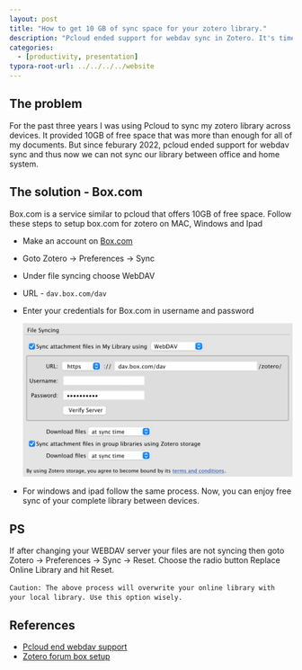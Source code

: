 ```yaml
---
layout: post
title: "How to get 10 GB of sync space for your zotero library."
description: "Pcloud ended support for webdav sync in Zotero. It's time to move to box.com"
categories: 
  - [productivity, presentation]
typora-root-url: ../../../../website
---
```


## The problem

For the past three years I was using Pcloud to sync my zotero library across devices. It provided 10GB of free space that was more than enough for all of my documents. But since feburary 2022, pcloud ended support for webdav sync and thus now we can not sync our library between office and home system.

## The solution - Box.com

Box.com is a service similar to pcloud that offers 10GB of free space. Follow these steps to setup box.com for zotero on MAC, Windows and Ipad

- Make an account on [Box.com](https://www.box.com)

- Goto Zotero →  Preferences → Sync

- Under file syncing choose WebDAV

- URL - `dav.box.com/dav`

- Enter your credentials for Box.com in username and password

  ![image-20220428180050793](/assets/images/image-20220428180050793.png)

- For windows and ipad follow the same process. Now, you can enjoy free sync of your complete library between devices.

## PS

If after changing your WEBDAV server your files are not syncing then goto Zotero →  Preferences → Sync → Reset. Choose the radio button Replace Online Library and hit Reset.

`Caution: The above process will overwrite your online library with your local library. Use this option wisely.`

## References

-  [Pcloud end webdav support ](https://forums.zotero.org/discussion/94430/pcloud-ending-webdav-support-for-free-plan)
- [Zotero forum box setup](https://forums.zotero.org/discussion/33934/file-sync-over-webdav-to-box-com)

